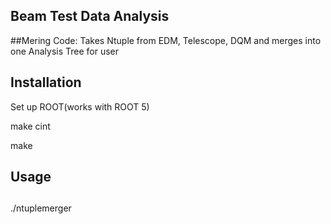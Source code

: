 ## Beam Test Data Analysis 
##Mering Code: Takes Ntuple from EDM, Telescope, DQM and merges into one Analysis Tree for user
## Installation

Set up ROOT(works with ROOT 5)

make cint

make 

## Usage
##
./ntuplemerger <EDMTupleName> <TelescopeTupleName> <DQMTupleName>
